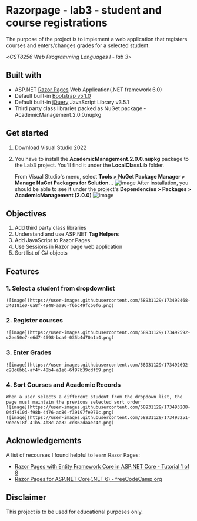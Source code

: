 # Razorpage - lab3 - student and course registrations
The purpose of the project is to implement a web application that registers courses and enters/changes grades for a selected student.

<*CST8256 Web Programming Languages I - lab 3*>

## Built with
- ASP.NET [Razor Pages](https://docs.microsoft.com/en-us/aspnet/core/razor-pages/?view=aspnetcore-6.0&tabs=visual-studio) Web Application(.NET framework 6.0)
- Default built-in [Bootstrap v5.1.0](https://getbootstrap.com/)
- Default built-in [jQuery](https://jquery.com/) JavaScript Library v3.5.1
- Third party class libraries packed as NuGet package - AcademicManagement.2.0.0.nupkg

## Get started
1. Download Visual Studio 2022
2. You have to install the **AcademicManagement.2.0.0.nupkg** package to the Lab3 project. You'll find it under the **LocalClassLib** folder.

    From Visual Studio's menu, select **Tools > NuGet Package Manager > Manage NuGet Packages for Solution...**
    ![image](https://user-images.githubusercontent.com/58931129/173199329-189e8635-4c41-4d89-a968-40be14fd3c5c.png)
    After installation, you should be able to see it under the project's **Dependencies > Packages > AcademicManagement (2.0.0)**
    ![image](https://user-images.githubusercontent.com/58931129/173199530-3c822a63-d318-4d61-b728-3d52bf9ba53b.png)

## Objectives
1. Add third party class libraries
2. Understand and use ASP.NET **Tag Helpers**
3. Add JavaScript to Razor Pages
4. Use Sessions in Razor page web application
5. Sort list of C# objects

## Features
### 1. Select a student from dropdownlist
    ![image](https://user-images.githubusercontent.com/58931129/173492468-340181e0-6a8f-4948-aa96-f6bc49fcb0f6.png)
    
### 2. Register courses
    ![image](https://user-images.githubusercontent.com/58931129/173492592-c2ee50e7-e6d7-4698-bca0-035b4d70a1a4.png)
    
### 3. Enter Grades
    ![image](https://user-images.githubusercontent.com/58931129/173492692-c28d6bb1-af4f-48b4-a1e6-6f97b39cdf69.png)
    
### 4. Sort Courses and Academic Records
    When a user selects a different student from the dropdown list, the page must maintain the previous selected sort order
    ![image](https://user-images.githubusercontent.com/58931129/173493208-04d7410d-f98b-4476-ad86-f39197fe970c.png)
    ![image](https://user-images.githubusercontent.com/58931129/173493251-9cee518f-41b5-4b8c-aa32-cd862daaec4c.png)

## Acknowledgements
A list of recourses I found helpful to learn Razor Pages:
- [Razor Pages with Entity Framework Core in ASP.NET Core - Tutorial 1 of 8](https://docs.microsoft.com/en-us/aspnet/core/data/ef-rp/intro?view=aspnetcore-6.0&tabs=visual-studio)
- [Razor Pages for ASP.NET Core(.NET 6) - freeCodeCamp.org](https://youtu.be/eru2emiqow0)

## Disclaimer
This project is to be used for educational purposes only.
